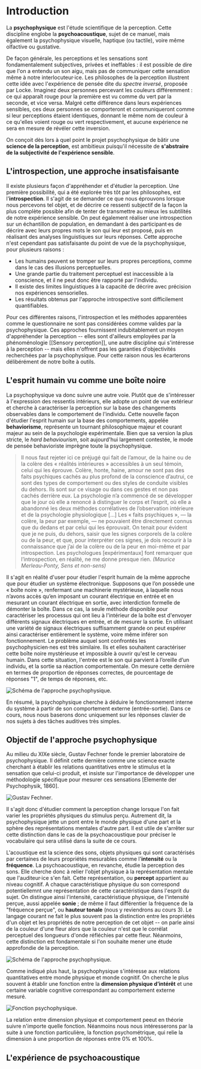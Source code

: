 # Introduction

La **psychophysique** est l'étude scientifique de la perception. Cette discipline englobe la **psychoacoustique**, sujet de ce manuel, mais également la psychophysique visuelle, haptique (ou tactile), voire même olfactive ou gustative. 

De façon générale, les perceptions et les sensations sont fondamentalement subjectives, privées et ineffables : il est possible de dire que l'on a entendu un son aigu, mais pas de communiquer cette sensation même à notre interlocuteur·ice. Les philosophes de la perception illustrent cette idée avec l'expérience de pensée dite du *spectre inversé*, proposée par Locke. Imaginez deux personnes percevant les couleurs différemment : ce qui apparaît rouge pour la première est vu comme du vert par la seconde, et vice versa. Malgré cette différence dans leurs expériences sensibles, ces deux personnes se comporteront et communiqueront comme si leur perceptions étaient identiques, donnant le même nom de couleur à ce qu'elles voient rouge ou vert respectivement, et aucune expérience ne sera en mesure de révéler cette inversion.

On conçoit dès lors à quel point le projet psychophysique de bâtir une **science de la perception**, est ambitieux puisqu'il nécessite de **s'abstraire de la subjectivité de l'expérience sensible**.

## L'introspection, une approche insatisfaisante

Il existe plusieurs façon d'appréhender et d'étudier la perception. Une première possibilité, qui a été explorée très tôt par les philosophes, est l'**introspection**. Il s'agit de se demander ce que nous éprouvons lorsque nous percevons tel objet, et de décrire ce ressenti subjectif de la façon la plus complète possible afin de tenter de transmettre au mieux les subtilités de notre expérience sensible. On peut également réaliser une introspection sur un échantillon de population, en demandant à des participant·es de décrire avec leurs propres mots le son qui leur est proposé, puis en réalisant des analyses linguistiques sur leurs réponses. Cette approche n'est cependant pas satisfaisante du point de vue de la psychophysique, pour plusieurs raisons : 
- Les humains peuvent se tromper sur leurs propres perceptions, comme dans le cas des illusions perceptuelles. 
- Une grande partie du traitement perceptuel est inaccessible à la conscience, et il ne peut donc être rapporté par l'individu. 
- Il existe des limites linguistiques à la capacité de décrire avec précision nos expériences sensorielles. 
- Les résultats obtenus par l'approche introspective sont difficilement quantifiables.

Pour ces différentes raisons, l'introspection et les méthodes apparentées comme le questionnaire ne sont pas considérées comme valides par la psychophysique. Ces approches fournissent indubitablement un moyen d'appréhender la perception -- elles sont d'ailleurs employées par la phénoménologie [[Sensory perception]], une autre discipline qui s'intéresse à la perception -- mais elles n'offrent pas les garanties d'objectivités recherchées par la psychophysique. Pour cette raison nous les écarterons délibérément de notre boîte à outils.

## L'esprit humain vu comme une boîte noire

La psychophysique va donc suivre une autre voie. Plutôt que de s'intéresser à l'expression des ressentis intérieurs, elle adopte un point de vue extérieur et cherche à caractériser la perception sur la base des changements observables dans le comportement de l'individu. Cette nouvelle façon d'étudier l'esprit humain sur la base des comportements, appelée **behaviorisme**, représente un tournant philosophique majeur et courant majeur au sein de la psychologie expérimentale. Bien que sa version la plus stricte, le *hard behaviourism*, soit aujourd'hui largement contestée, le mode de pensée behavioriste imprègne toute la psychophysique.

> Il nous faut rejeter ici ce préjugé qui fait de l’amour, de la haine ou de la colère des « réalités intérieures » accessibles à un seul témoin, celui qui les éprouve. Colère, honte, haine, amour ne sont pas des faits psychiques cachés au plus profond de la conscience d’autrui, ce sont des types de comportement ou des styles de conduite visibles du dehors. Ils sont sur ce visage ou dans ces gestes et non pas cachés derrière eux. La psychologie n’a commencé de se développer que le jour où elle a renoncé à distinguer le corps et l’esprit, où elle a abandonné les deux méthodes corrélatives de l’observation intérieure et de la psychologie physiologique […] Les « faits psychiques », — la colère, la peur par exemple, — ne pouvaient être directement connus que du dedans et par celui qui les éprouvait. On tenait pour évident que je ne puis, du dehors, saisir que les signes corporels de la colère ou de la peur, et que, pour interpréter ces signes, je dois recourir à la connaissance que j’ai de la colère ou de la peur en moi-même et par introspection. Les psychologues [expérimentaux] font remarquer que l’introspection, en réalité, ne me donne presque rien. *(Maurice Merleau-Ponty, Sens et non-sens)*

Il s'agit en réalité d'user pour étudier l'esprit humain de la même approche que pour étudier un système électronique. Supposons que l’on possède une « boîte noire », renfermant une machinerie mystérieuse, à laquelle nous n’avons accès qu’en imposant un courant électrique en entrée et en mesurant un courant électrique en sortie, avec interdiction formelle de démonter la boîte. Dans ce cas, la seule méthode disponible pour caractériser les processus qui ont lieu à l'intérieur de la boîte est d'envoyer différents signaux électriques en entrée, et de mesurer la sortie. En utilisant une variété de signaux électriques suffisamment grande on peut espérer ainsi caractériser entièrement le système, voire même inférer son fonctionnement. Le problème auquel sont confrontés les psychophysicien·nes est très similaire. Ils et elles souhaitent caractériser cette boîte noire mystérieuse et impossible à ouvrir qu'est le cerveau humain. Dans cette situation, l'entrée est le son qui parvient à l’oreille d’un individu, et la sortie sa réaction comportementale. On mesure cette dernière en termes de proportion de réponses correctes, de pourcentage de réponses "1", de temps de réponses, etc.

![Schéma de l'approche psychophysique](Psychophysique.jpg "Schéma de l'approche psychophysique").

En résumé, la psychophysique cherche à déduire le fonctionnement interne du système à partir de son comportement externe (entrée-sortie). Dans ce cours, nous nous baserons donc uniquement sur les réponses clavier de nos sujets à des tâches auditives très simples.

## Objectif de l'approche psychophysique

Au milieu du XIXe siècle, Gustav Fechner fonde le premier laboratoire de psychophysique. Il définit cette dernière comme une science exacte cherchant à établir les relations quantitatives entre le stimulus et la sensation que celui-ci produit, et insiste sur l'importance de développer une méthodologie spécifique pour mesurer ces sensations [Elemente der Psychophysik, 1860]. 

![Gustav Fechner](Fechner.jpg "Gustav Fechner").

Il s'agit donc d'étudier comment la perception change lorsque l'on fait varier les propriétés physiques du stimulus perçu. Autrement dit, la psychophysique jette un pont entre le monde physique d'une part et la sphère des représentations mentales d'autre part. Il est utile de s'arrêter sur cette distinction dans le cas de la psychoacoustique pour préciser le vocabulaire qui sera utilisé dans la suite de ce cours.

L'acoustique est la science des sons, objets physiques qui sont caractérisés par certaines de leurs propriétés mesurables comme l'**intensité** ou la **fréquence**. La psychoacoustique, en revanche, étudie la perception des sons. Elle cherche donc à relier l'objet physique à la représentation mentale que l'auditeur·ice s'en fait. Cette représentation, ou **percept** appartient au niveau cognitif. A chaque caractéristique physique du son correspond potentiellemnt une représentation de cette caractéristique dans l'esprit du sujet. On distingue ainsi l'intensité, caractéristique physique, de l'intensité perçue, aussi appelée **sonie** ; de même il faut différentier la fréquence de la "fréquence perçue", ou **hauteur tonale** (nous y reviendrons au cours 3). Le langage courant ne fait le plus souvent pas la distinction entre les propriétés d'un objet et les propriétés de notre perception de cet objet -- on parle ainsi de la couleur d'une fleur alors que la couleur n'est que le corrélat perceptuel des longueurs d'onde réfléchies par cette fleur. Néanmoins, cette distinction est fondamentale si l'on souhaite mener une étude approfondie de la perception.

![Schéma de l'approche psychophysique](Psychophysique2.jpg "Schéma de l'approche psychophysique").

Comme indiqué plus haut, la psychophysique s'intéresse aux relations quantitatives entre monde physique et monde cognitif. On cherche le plus souvent à établir une fonction entre la **dimension physique d’intérêt** et une certaine variable cognitive correspondant au comportement externe mesuré. 

![Fonction psychophysique](function.jpg "Fonction psychophysique").

La relation entre dimension physique et comportement peeut en théorie suivre n'importe quelle fonction. Néanmoins nous nous intéresserons par la suite à une fonction particulière, la fonction psychométrique, qui relie la dimension à une proportion de réponses entre 0% et 100%.

## L'expérience de psychoacoustique

